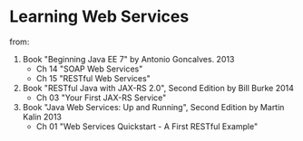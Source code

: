 # Learning Web Services
from:
1. Book "Beginning Java EE 7" by Antonio Goncalves. 2013
   * Ch 14 "SOAP Web Services"
   * Ch 15 "RESTful Web Services"
2. Book "RESTful Java with JAX-RS 2.0", Second Edition by Bill Burke  2014
   * Ch 03 "Your First JAX-RS Service"
3. Book "Java Web Services: Up and Running", Second Edition by Martin Kalin 2013
   * Ch 01 "Web Services Quickstart - A First RESTful Example"